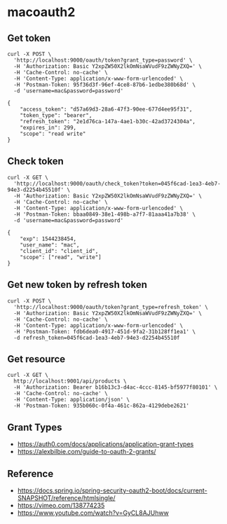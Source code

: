# macoauth2

## Get token
```curl
curl -X POST \
  'http://localhost:9000/oauth/token?grant_type=password' \
  -H 'Authorization: Basic Y2xpZW50X2lkOmNsaWVudF9zZWNyZXQ=' \
  -H 'Cache-Control: no-cache' \
  -H 'Content-Type: application/x-www-form-urlencoded' \
  -H 'Postman-Token: 95f36d3f-96ef-4ce8-87b6-1edbe380b68d' \
  -d 'username=mac&password=password'
```

```
{
    "access_token": "d57a69d3-28a6-47f3-90ee-677d4ee95f31",
    "token_type": "bearer",
    "refresh_token": "2e1d76ca-147a-4ae1-b30c-42ad3724304a",
    "expires_in": 299,
    "scope": "read write"
}
```

## Check token
```curl
curl -X GET \
  'http://localhost:9000/oauth/check_token?token=045f6cad-1ea3-4eb7-94e3-d2254b45510f' \
  -H 'Authorization: Basic Y2xpZW50X2lkOmNsaWVudF9zZWNyZXQ=' \
  -H 'Cache-Control: no-cache' \
  -H 'Content-Type: application/x-www-form-urlencoded' \
  -H 'Postman-Token: bbaa0849-38e1-498b-a7f7-81aaa41a7b38' \
  -d 'username=mac&password=password'
```

```
{
    "exp": 1544238454,
    "user_name": "mac",
    "client_id": "client_id",
    "scope": ["read", "write"]
}
```

## Get new token by refresh token
```curl
curl -X POST \
  'http://localhost:9000/oauth/token?grant_type=refresh_token' \
  -H 'Authorization: Basic Y2xpZW50X2lkOmNsaWVudF9zZWNyZXQ=' \
  -H 'Cache-Control: no-cache' \
  -H 'Content-Type: application/x-www-form-urlencoded' \
  -H 'Postman-Token: fdb6dea0-4917-451d-9fa2-31b128ff1ea1' \
  -d refresh_token=045f6cad-1ea3-4eb7-94e3-d2254b45510f
```

## Get resource 
```curl
curl -X GET \
  http://localhost:9001/api/products \
  -H 'Authorization: Bearer b16b13c3-d4ac-4ccc-8145-bf5977f80101' \
  -H 'Cache-Control: no-cache' \
  -H 'Content-Type: application/json' \
  -H 'Postman-Token: 935b060c-0f4a-461c-862a-4129debe2621'
```

## Grant Types 
- https://auth0.com/docs/applications/application-grant-types
- https://alexbilbie.com/guide-to-oauth-2-grants/

## Reference 
- https://docs.spring.io/spring-security-oauth2-boot/docs/current-SNAPSHOT/reference/htmlsingle/
- https://vimeo.com/138774235
- https://www.youtube.com/watch?v=GyCL8AJUhww
